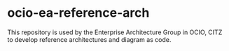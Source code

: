 # ocio-ea-reference-arch
This repository is used by the Enterprise Architecture Group in OCIO, CITZ to develop reference architectures and diagram as code.
